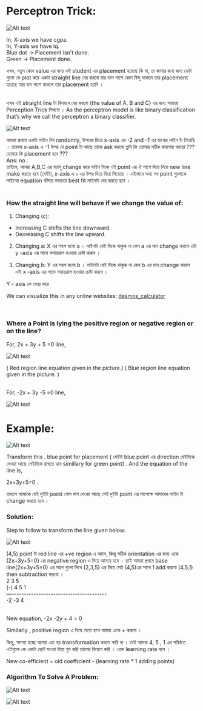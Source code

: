 
# Perceptron Trick:

![Alt text](img/image-11.png)

In, X-axis we have cgpa.
<br>
In, Y-axis we have iq.
<br>
Blue dot  -> Placement isn't done.
<br>
Green -> Placement done.
<br>

এখন, নতুন কোন  value এর জন্য ওই student এর placement  হয়েছে কি না, তা জানার জন্য জন্য ডেটা গুলো কে plot করে একটা straight line  বের করবো যার ডান পাশে কোন বিন্দু থাকলে তার placement হয়েছে আর বাম পাশে থাকলে তার placement হয়নি । 

<br>
 এখন এই straight line  টা কিভাবে বের করবো (the value of A, B and C) এর জন্য আমারা Perception Trick শিখবো । 
As the perceptron model is like binary classification that’s why we call the perceptron a binary classifier.

![Alt text](img/image-12.png)

আমরা প্রথমে একটা লাইন নিব randomly,  উপরের চিত্রে x-axis এর -2 and -1 এর মাঝের লাইন টা নিয়েছি । তারপর x-axis এ  -1 উপর যে point  টা আছে তাকে  ask করবো তুমি কি তোমার সঠিক জায়গায় আছো ??? তোমার কি placement  হবে ???  <br>
Ans: no . <br>
তাইলে, আমরা A,B,C এর ভ্যালু change করে লাইন টাকে ওই  point এর ঐ পাশে দিয়ে নিয়ে new line make করতে হবে (যেইটা, x-axis এ  ০ এর উপর দিয়ে দিয়ে গিয়েছে । এইভাবে অন্য সব  point গুলোকে লাইনের equation    বসিয়ে সবচেয়ে best fit লাইনটা বের করতে হবে ।  
<br>

### How the straight line will behave if we change the value of: 

1.  Changing (c):
   - Increasing C shifts the line downward.
   - Decreasing C shifts the line upward.

2. Changing a:
   X এর সহগ হলো a । লাইনটা যেই দিকে থাকুক না কেন a  এর মান change করলে এটা y -axis এর সাথে সমান্তরাল হওয়ার চেষ্টা করবে । 

3. Changing b: 
    Y এর সহগ হলো b । লাইনটা যেই দিকে থাকুক না কেন b  এর মান change করলে এটা x -axis এর সাথে সমান্তরাল হওয়ার চেষ্টা করবে । 

Y - axis কে কেন্দ্র করে 

 We can visualize  this in any online websites:  [desmos_calculator](https://www.desmos.com/calculator)

<br>

### Where a Point is lying the positive region or negative region or on the line?
For, 2x + 3y + 5 =0 line,

![Alt text](img/image-13.png)

( Red region line equation given in the picture.)
( Blue region line equation given in the picture. )

<br>
For, -2x + 3y -5 =0 line,
<br>

![Alt text](img/image-14.png)

# Example: 

![Alt text](img/image-15.png)

Transform this . blue point for placement ( যেইটা blue point এর direction যেইদিকে দেওয়া আছে সেইদিকে রাখতে হবে simillary for green point)  . And the equation of the line is,  

2x+3y+5=0 .

তাহলে আমাকে যেই দুইটা point গোল দাগ দেওয়া  আছে সেই দুইটা point এর সাপেক্ষে আমাদের লাইন টা change করতে হবে । 

### Solution: 
Step to follow to transform the line given below: 

![Alt text](img/image-16.png)


(4,5) point টা red line এর +ve region এ আসে, কিন্তু সঠিক orientation এর জন্য একে (2x+3y+5=0) এর  negative region এ নিয়ে আসবে হবে । তাই আমরা প্রথমে base line(2x+3y+5=0) এর সহগ গুলো লিখে (2,3,5) এর নিচে সেই (4,5)এর সাথে 1 add করবো (4,5,1) then subtraction করবো ।  <br>
2 	 3 	 5 <br>
(-)  4	 5	 1  <br>
—--------------------------------------- <br>
-2	-3	4 

<br>
New equation, -2x -2y + 4 = 0

Similarly , positive region এ নিয়ে যেতে হলে আমরা একে + করবো । 

কিন্তু, সমস্যা হচ্ছে আমরা এত বড় transformation করতে পারি না । তাই আমরা 4, 5 , 1 এর পরির্বতে এইগুলো কে একটা ছোট সংখ্যা দিয়ে গুন করি তারপর বিয়োগ করি । একে learning rate বলে । 

New co-efficient = old coefficient - (learning rate * 1 adding points)

### Algorithm To Solve A Problem:

![Alt text](img/image-17.png)

![Alt text](img/image-18.png)

